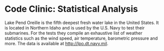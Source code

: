 # Code Clinic: Statistical Analysis
Lake Pend Oreille is the fifth deepest fresh water lake in the United States. It is located in Northern Idaho and is used by the U.S. Navy to test their submarines. For the tests they compile an exhaustive list of weather statistics such as the wind speed, air temperature, barometric pressure and more. The data is available at http://lpo.dt.navy.mil.
